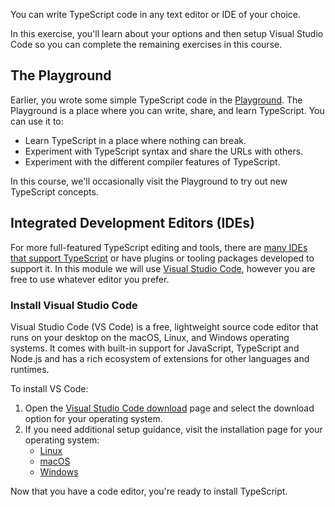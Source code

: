 You can write TypeScript code in any text editor or IDE of your choice.

In this exercise, you'll learn about your options and then setup Visual Studio Code so you can complete the remaining exercises in this course.

## The Playground

Earlier, you wrote some simple TypeScript code in the [Playground](https://www.typescriptlang.org/play). The Playground is a place where you can write, share, and learn TypeScript. You can use it to:

- Learn TypeScript in a place where nothing can break.
- Experiment with TypeScript syntax and share the URLs with others.
- Experiment with the different compiler features of TypeScript.

In this course, we'll occasionally visit the Playground to try out new TypeScript concepts.

## Integrated Development Editors (IDEs)

For more full-featured TypeScript editing and tools, there are [many IDEs that support TypeScript](https://github.com/Microsoft/TypeScript/wiki/TypeScript-Editor-Support) or have plugins or tooling packages developed to support it. In this module we will use [Visual Studio Code](https://code.visualstudio.com), however you are free to use whatever editor you prefer.

### Install Visual Studio Code

Visual Studio Code (VS Code) is a free, lightweight source code editor that runs on your desktop on the macOS, Linux, and Windows operating systems. It comes with built-in support for JavaScript, TypeScript and Node.js and has a rich ecosystem of extensions for other languages and runtimes.

To install VS Code:

1. Open the [Visual Studio Code download](https://code.visualstudio.com/download) page and select the download option for your operating system.
2. If you need additional setup guidance, visit the installation page for your operating system:
    - [Linux](https://code.visualstudio.com/docs/setup/linux)
    - [macOS](https://code.visualstudio.com/docs/setup/mac)
    - [Windows](https://code.visualstudio.com/docs/setup/windows)

Now that you have a code editor, you're ready to install TypeScript.
